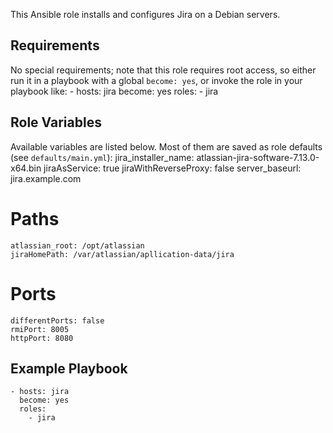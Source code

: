 This Ansible role installs and configures Jira on a Debian servers.

## Requirements
No special requirements; note that this role requires root access, so either run it in a playbook with a global `become: yes`, or invoke the role in your playbook like:
    - hosts: jira
      become: yes
      roles:
        - jira

## Role Variables
Available variables are listed below. Most of them are saved as role defaults (see `defaults/main.yml`):
    jira_installer_name: atlassian-jira-software-7.13.0-x64.bin
    jiraAsService: true
    jiraWithReverseProxy: false
    server_baseurl: jira.example.com
# Paths
    atlassian_root: /opt/atlassian
    jiraHomePath: /var/atlassian/apllication-data/jira
# Ports
    differentPorts: false
    rmiPort: 8005
    httpPort: 8080

## Example Playbook
    - hosts: jira
      become: yes
      roles:
        - jira